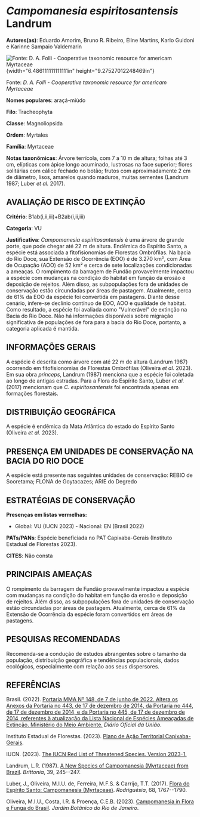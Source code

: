 # *Campomanesia espiritosantensis* Landrum

**Autores(as)**: Eduardo Amorim, Bruno R. Ribeiro, Eline Martins, Karlo Guidoni e Karinne Sampaio Valdemarin

![Fonte: D. A. Folli - Cooperative taxonomic resource for americam Myrtaceae](media/rId20.png){width="6.486111111111111in" height="9.27527012248469in"}

Fonte: *D. A. Folli - Cooperative taxonomic resource for americam Myrtaceae*

**Nomes populares**: araçá-miúdo

**Filo**: Tracheophyta

**Classe**: Magnoliopsida

**Ordem**: Myrtales

**Família**: Myrtaceae

**Notas taxonômicas**: Árvore terrícola, com 7 a 10 m de altura; folhas até 3 cm, elípticas com ápice longo acuminado, lustrosas na face superior; flores solitárias com cálice fechado no botão; frutos com aproximadamente 2 cm de diâmetro, lisos, amarelos quando maduros, muitas sementes (Landrum 1987; Luber *et al.* 2017).

## AVALIAÇÃO DE RISCO DE EXTINÇÃO

**Critério**: B1ab(i,ii,iii)+B2ab(i,ii,iii)

**Categoria**: VU

**Justificativa**: *Campomanesia espiritosantensis* é uma árvore de grande porte, que pode chegar até 22 m de altura. Endêmica do Espírito Santo, a espécie está associada a fitofisionomias de Florestas Ombrófilas. Na bacia do Rio Doce, sua Extensão de Ocorrência (EOO) é de 3.270 km², com Área de Ocupação (AOO) de 52 km² e cerca de sete localizações condicionadas a ameaças. O rompimento da barragem de Fundão provavelmente impactou a espécie com mudanças na condição do habitat em função da erosão e deposição de rejeitos. Além disso, as subpopulações fora de unidades de conservação estão circundadas por áreas de pastagem.  Atualmente, cerca de 61% da EOO da espécie foi convertida em pastagens.  Diante desse cenário, infere-se declínio contínuo de EOO, AOO e qualidade de habitat. Como resultado, a espécie foi avaliada como "Vulnerável" de extinção na Bacia do Rio Doce. Não há informações disponíveis sobre migração significativa de
populações de fora para a bacia do Rio Doce, portanto, a categoria aplicada é mantida.

## INFORMAÇÕES GERAIS

A espécie é descrita como árvore com até 22 m de altura (Landrum 1987) ocorrendo em fitofisionomias de Florestas Ombrófilas (Oliveira *et al.* 2023). Em sua obra *princeps*, Landrum (1987) menciona que a espécie foi coletada ao longo de antigas estradas. Para a Flora do Espírito Santo, Luber *et al.* (2017) mencionam que *C. espiritosantensis* foi encontrada apenas em formações florestais.

## DISTRIBUIÇÃO GEOGRÁFICA

A espécie é endêmica da Mata Atlântica do estado do Espírito Santo (Oliveira *et al.* 2023).

## PRESENÇA EM UNIDADES DE CONSERVAÇÃO NA BACIA DO RIO DOCE

A espécie está presente nas seguintes unidades de conservação: REBIO de Sooretama; FLONA de Goytacazes; ARIE do Degredo

## ESTRATÉGIAS DE CONSERVAÇÃO

**Presenças em listas vermelhas:**

-   Global: VU (IUCN 2023) -   Nacional: EN (Brasil 2022)

**PATs/PANs**: Espécie beneficiada no PAT Capixaba-Gerais (Instituto Estadual de Florestas 2023).

**CITES**: Não consta

## PRINCIPAIS AMEAÇAS

O rompimento da barragem de Fundão provavelmente impactou a espécie com mudanças na condição do habitat em função da erosão e deposição de rejeitos. Além disso, as subpopulações fora de unidades de conservação estão circundadas por áreas de pastagem. Atualmente, cerca de 61% da Extensão de Ocorrência da espécie foram convertidos em áreas de pastagens.

## PESQUISAS RECOMENDADAS

Recomenda-se a condução de estudos abrangentes sobre o tamanho da população, distribuição geográfica e tendências populacionais, dados ecológicos, especialmente com relação aos seus dispersores.

## REFERÊNCIAS

Brasil. (2022). [Portaria MMA Nº 148, de 7 de junho de 2022. Altera os Anexos da Portaria no 443, de 17 de dezembro de 2014, da Portaria no 444, de 17 de dezembro de 2014, e da Portaria no 445, de 17 de dezembro de 2014, referentes à atualização da Lista Nacional de Espécies Ameaçadas de Extinção. Ministério do Meio Ambiente.](https://in.gov.br/en/web/dou/-/portaria-mma-n-148-de-7-de-junho-de-2022-406272733) *Diário Oficial da União*.

Instituto Estadual de Florestas. (2023). [Plano de Ação Territorial Capixaba-Gerais](http://www.ief.mg.gov.br/biodiversidade/-planodeacaoterritorialcapixabagerais).

IUCN. (2023). [The IUCN Red List of Threatened Species. Version 2023-1.](https://www.iucnredlist.org.)

Landrum, L.R. (1987). [A New Species of Campomanesia (Myrtaceae) from Brazil](https://doi.org/10.2307/2807384). *Brittonia*, 39, 245--247.

Luber, J., Oliveira, M.I.U. de, Ferreira, M.F.S. & Carrijo, T.T. (2017).  [Flora do Espírito Santo: Campomanesia (Myrtaceae)](https://doi.org/10.1590/2175-7860201768514). *Rodriguésia*, 68, 1767--1790.

Oliveira, M.I.U., Costa, I.R. & Proença, C.E.B. (2023). [Campomanesia in Flora e Funga do Brasil](<https://floradobrasil.jbrj.gov.br/FB10313>).  *Jardim Botânico do Rio de Janeiro*.
